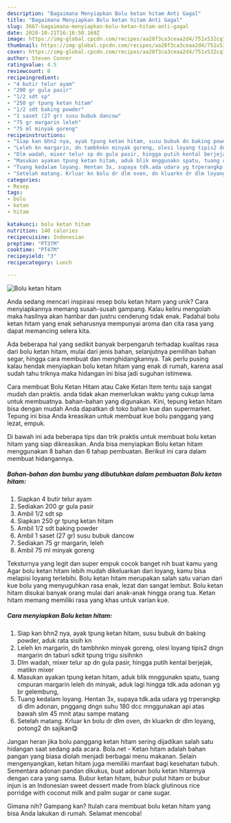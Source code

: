 ```yaml
---
description: "Bagaimana Menyiapkan Bolu ketan hitam Anti Gagal"
title: "Bagaimana Menyiapkan Bolu ketan hitam Anti Gagal"
slug: 3667-bagaimana-menyiapkan-bolu-ketan-hitam-anti-gagal
date: 2020-10-21T16:16:50.169Z
image: https://img-global.cpcdn.com/recipes/aa28f3ca3ceaa2d4/751x532cq70/bolu-ketan-hitam-foto-resep-utama.jpg
thumbnail: https://img-global.cpcdn.com/recipes/aa28f3ca3ceaa2d4/751x532cq70/bolu-ketan-hitam-foto-resep-utama.jpg
cover: https://img-global.cpcdn.com/recipes/aa28f3ca3ceaa2d4/751x532cq70/bolu-ketan-hitam-foto-resep-utama.jpg
author: Steven Conner
ratingvalue: 4.5
reviewcount: 8
recipeingredient:
- "4 butir telur ayam"
- "200 gr gula pasir"
- "1/2 sdt sp"
- "250 gr tpung ketan hitam"
- "1/2 sdt baking powder"
- "1 saset (27 gr) susu bubuk dancow"
- "75 gr margarin leleh"
- "75 ml minyak goreng"
recipeinstructions:
- "Siap kan bhn2 nya, ayak tpung ketan hitam, susu bubuk dn baking powder, aduk rata sisih kn"
- "Leleh kn margarin, dn tambhnkn minyak goreng, olesi loyang tipis2 dngn margarin dn taburi sdkit tpung trigu sisihnkn"
- "Dlm wadah, mixer telur sp dn gula pasir, hingga putih kental berjejak, matikn mixer"
- "Masukan ayakan tpung ketan hitam, aduk blik mnggunakn spatu, tuang cmpuran margarin leleh dn minyak, aduk lagi hingga tdk.ada adonan yg br gelembung,"
- "Tuang kedalam loyang. Hentan 3x, supaya tdk.ada udara yg trperangkp di dlm adonan, pnggang dngn suhu 180 dcc mnggunakan api atas bawah slm 45 mnit atau sampe matang"
- "Setelah matang. Krluar kn bolu dr dlm oven, dn kluarkn dr dlm loyang, potong2 dn sajikan😋"
categories:
- Resep
tags:
- bolu
- ketan
- hitam

katakunci: bolu ketan hitam 
nutrition: 140 calories
recipecuisine: Indonesian
preptime: "PT37M"
cooktime: "PT47M"
recipeyield: "3"
recipecategory: Lunch

---
```



![Bolu ketan hitam](https://img-global.cpcdn.com/recipes/aa28f3ca3ceaa2d4/751x532cq70/bolu-ketan-hitam-foto-resep-utama.jpg)

Anda sedang mencari inspirasi resep bolu ketan hitam yang unik? Cara menyiapkannya memang susah-susah gampang. Kalau keliru mengolah maka hasilnya akan hambar dan justru cenderung tidak enak. Padahal bolu ketan hitam yang enak seharusnya mempunyai aroma dan cita rasa yang dapat memancing selera kita.

Ada beberapa hal yang sedikit banyak berpengaruh terhadap kualitas rasa dari bolu ketan hitam, mulai dari jenis bahan, selanjutnya pemilihan bahan segar, hingga cara membuat dan menghidangkannya. Tak perlu pusing kalau hendak menyiapkan bolu ketan hitam yang enak di rumah, karena asal sudah tahu triknya maka hidangan ini bisa jadi suguhan istimewa.

Cara membuat Bolu Ketan Hitam atau Cake Ketan Item tentu saja sangat mudah dan praktis. anda tidak akan memerlukan waktu yang cukup lama untuk membuatnya. bahan-bahan yang digunakan. Kini, tepung ketan hitam bisa dengan mudah Anda dapatkan di toko bahan kue dan supermarket. Tepung ini bisa Anda kreasikan untuk membuat kue bolu panggang yang lezat, empuk.


Di bawah ini ada beberapa tips dan trik praktis untuk membuat bolu ketan hitam yang siap dikreasikan. Anda bisa menyiapkan Bolu ketan hitam menggunakan 8 bahan dan 6 tahap pembuatan. Berikut ini cara dalam membuat hidangannya.

<!--inarticleads1-->

##### Bahan-bahan dan bumbu yang dibutuhkan dalam pembuatan Bolu ketan hitam:

1. Siapkan 4 butir telur ayam
1. Sediakan 200 gr gula pasir
1. Ambil 1/2 sdt sp
1. Siapkan 250 gr tpung ketan hitam
1. Ambil 1/2 sdt baking powder
1. Ambil 1 saset (27 gr) susu bubuk dancow
1. Sediakan 75 gr margarin, leleh
1. Ambil 75 ml minyak goreng


Teksturnya yang legit dan super empuk cocok banget nih buat kamu yang Agar bolu ketan hitam lebih mudah dikeluarkan dari loyang, kamu bisa melapisi loyang terlebihi. Bolu ketan hitam merupakan salah satu varian dari kue bolu yang menyuguhkan rasa enak, lezat dan sangat lembut. Bolu ketan hitam disukai banyak orang mulai dari anak-anak hingga orang tua. Ketan hitam memang memiliki rasa yang khas untuk varian kue. 

<!--inarticleads2-->

##### Cara menyiapkan Bolu ketan hitam:

1. Siap kan bhn2 nya, ayak tpung ketan hitam, susu bubuk dn baking powder, aduk rata sisih kn
1. Leleh kn margarin, dn tambhnkn minyak goreng, olesi loyang tipis2 dngn margarin dn taburi sdkit tpung trigu sisihnkn
1. Dlm wadah, mixer telur sp dn gula pasir, hingga putih kental berjejak, matikn mixer
1. Masukan ayakan tpung ketan hitam, aduk blik mnggunakn spatu, tuang cmpuran margarin leleh dn minyak, aduk lagi hingga tdk.ada adonan yg br gelembung,
1. Tuang kedalam loyang. Hentan 3x, supaya tdk.ada udara yg trperangkp di dlm adonan, pnggang dngn suhu 180 dcc mnggunakan api atas bawah slm 45 mnit atau sampe matang
1. Setelah matang. Krluar kn bolu dr dlm oven, dn kluarkn dr dlm loyang, potong2 dn sajikan😋


Jangan heran jika bolu panggang ketan hitam sering dijadikan salah satu hidangan saat sedang ada acara. Bola.net - Ketan hitam adalah bahan pangan yang biasa diolah menjadi berbagai menu makanan. Selain mengenyangkan, ketan hitam juga memiliki manfaat bagi kesehatan tubuh. Sementara adonan pandan dikukus, buat adonan bolu ketan hitamnya dengan cara yang sama. Bubur ketan hitam, bubur pulut hitam or bubur injun is an Indonesian sweet dessert made from black glutinous rice porridge with coconut milk and palm sugar or cane sugar. 

Gimana nih? Gampang kan? Itulah cara membuat bolu ketan hitam yang bisa Anda lakukan di rumah. Selamat mencoba!
